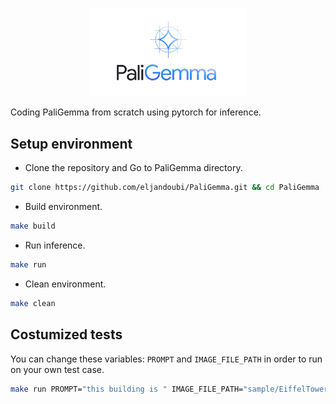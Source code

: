 <p align="center">
    <a href="docs/imgs/PaLiGemma-Model-Logo.jpg">
        <img src="docs/imgs/PaLiGemma-Model-Logo.jpg" alt="Jumanji logo" width="50%"/>
    </a>
</p>

Coding PaliGemma from scratch using pytorch for inference.

## Setup environment
* Clone the repository and Go to PaliGemma directory.
```bash
git clone https://github.com/eljandoubi/PaliGemma.git && cd PaliGemma
```

* Build environment.
```bash
make build
```

* Run inference.
```bash
make run
```

* Clean environment.
```bash
make clean
```

## Costumized tests
You can change these variables: `PROMPT` and `IMAGE_FILE_PATH` in order to run on your own test case.
```bash
make run PROMPT="this building is " IMAGE_FILE_PATH="sample/EiffelTower.jpg"
```
